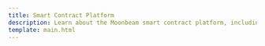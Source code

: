 ```yaml
---
title: Smart Contract Platform
description: Learn about the Moonbeam smart contract platform, including the Moonbeam networks, the vision, roadmap, technology, tokens, and more.
template: main.html
---
```


<div class='subsection-wrapper'></div>
